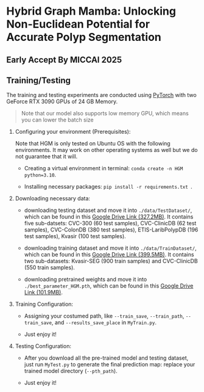 # Hybrid Graph Mamba: Unlocking Non-Euclidean Potential for Accurate Polyp Segmentation

## Early Accept By MICCAI 2025

## Training/Testing

The training and testing experiments are conducted using [PyTorch](https://github.com/pytorch/pytorch) with 
two GeForce RTX 3090 GPUs of 24 GB Memory.

> Note that our model also supports low memory GPU, which means you can lower the batch size


1. Configuring your environment (Prerequisites):
   
    Note that HGM is only tested on Ubuntu OS with the following environments. 
    It may work on other operating systems as well but we do not guarantee that it will.
    
    + Creating a virtual environment in terminal: `conda create -n HGM python=3.10`.
    
    + Installing necessary packages: `pip install -r requirements.txt `.
    
2. Downloading necessary data:

    + downloading testing dataset and move it into `./data/TestDataset/`, 
    which can be found in this [Google Drive Link (327.2MB)](https://drive.google.com/file/d/1Y2z7FD5p5y31vkZwQQomXFRB0HutHyao/view?usp=sharing). It contains five sub-datsets: CVC-300 (60 test samples), CVC-ClinicDB (62 test samples), CVC-ColonDB (380 test samples), ETIS-LaribPolypDB (196 test samples), Kvasir (100 test samples).
    
    + downloading training dataset and move it into `./data/TrainDataset/`, 
    which can be found in this [Google Drive Link (399.5MB)](https://drive.google.com/file/d/13Zij1HbKTn9PKTW9bM19_fXtfQKWdCtD/view?usp=sharing). It contains two sub-datasets: Kvasir-SEG (900 train samples) and CVC-ClinicDB (550 train samples).

    + downloading pretrained weights and move it into `./best_parameter_HGM.pth`, 
    which can be found in this [Google Drive Link (101.9MB)](https://drive.google.com/file/d/17JhP6Qd4IexlneXdKwUlB9t_426uk_LF/view?usp=sharing).
    
3. Training Configuration:

    + Assigning your costumed path, like `--train_save`, `--train_path`, `--train_save`, and `--results_save_place` in `MyTrain.py`.
    
    + Just enjoy it!

4. Testing Configuration:

    + After you download all the pre-trained model and testing dataset, just run `MyTest.py` to generate the final prediction map: 
    replace your trained model directory (`--pth_path`).
    
    + Just enjoy it!
